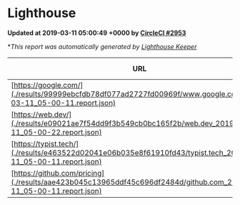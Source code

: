 
# Lighthouse

**Updated at 2019-03-11 05:00:49 +0000 by [CircleCI #2953](https://circleci.com/gh/ItinerisLtd/lighthouse-keeper-example/2953)**

**This report was automatically generated by [Lighthouse Keeper](https://github.com/itinerisltd/lighthouse-keeper)*

| URL | Performance | Accessibility | Best Practices | SEO | PWA | Updated At |
| --- | --- | --- | --- | --- | --- | --- |
| [https://google.com/](./results/99999ebcfdb78df077ad2727fd00969f/www.google.com_2019-03-11_05-00-11.report.json) | 0.95 | 0.71 | 0.93 | 0.82 | 0.58 | 2019-03-11T05:00:11.666Z |
| [https://web.dev/](./results/e09021ae7f54dd9f3b549cb0bc165f2b/web.dev_2019-03-11_05-00-22.report.json) | 0.97 | 0.93 | 1 | 0.87 | 1 | 2019-03-11T05:00:22.392Z |
| [https://typist.tech/](./results/e463522d02041e06b035e8f61910fd43/typist.tech_2019-03-11_05-00-11.report.json) | 1 |  |  |  |  | 2019-03-11T05:00:11.791Z |
| [https://github.com/pricing](./results/aae423b045c13965ddf45c696df2484d/github.com_2019-03-11_05-00-11.report.json) | 0.8 | 0.89 | 0.93 | 0.91 | 0.58 | 2019-03-11T05:00:11.545Z |
